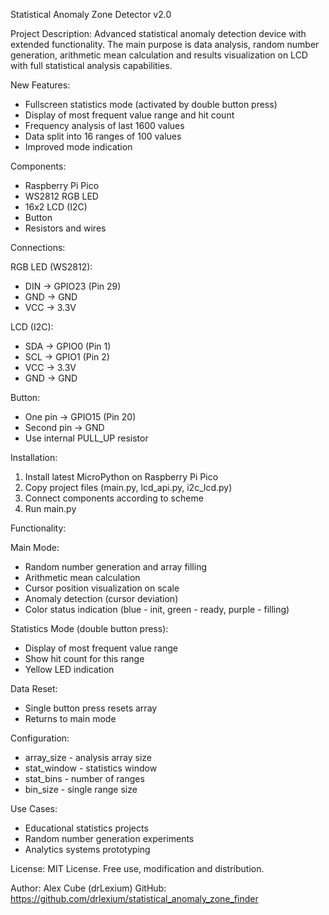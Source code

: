 Statistical Anomaly Zone Detector v2.0

Project Description:
Advanced statistical anomaly detection device with extended functionality. The main purpose is data analysis, random number generation, arithmetic mean calculation and results visualization on LCD with full statistical analysis capabilities.

New Features:
- Fullscreen statistics mode (activated by double button press)
- Display of most frequent value range and hit count
- Frequency analysis of last 1600 values
- Data split into 16 ranges of 100 values
- Improved mode indication

Components:
- Raspberry Pi Pico
- WS2812 RGB LED
- 16x2 LCD (I2C)
- Button
- Resistors and wires

Connections:

RGB LED (WS2812):
- DIN -> GPIO23 (Pin 29)
- GND -> GND
- VCC -> 3.3V

LCD (I2C):
- SDA -> GPIO0 (Pin 1)
- SCL -> GPIO1 (Pin 2)
- VCC -> 3.3V
- GND -> GND

Button:
- One pin -> GPIO15 (Pin 20)
- Second pin -> GND
- Use internal PULL_UP resistor

Installation:
1. Install latest MicroPython on Raspberry Pi Pico
2. Copy project files (main.py, lcd_api.py, i2c_lcd.py)
3. Connect components according to scheme
4. Run main.py

Functionality:

Main Mode:
- Random number generation and array filling
- Arithmetic mean calculation
- Cursor position visualization on scale
- Anomaly detection (cursor deviation)
- Color status indication (blue - init, green - ready, purple - filling)

Statistics Mode (double button press):
- Display of most frequent value range
- Show hit count for this range
- Yellow LED indication

Data Reset:
- Single button press resets array
- Returns to main mode

Configuration:
- array_size - analysis array size
- stat_window - statistics window
- stat_bins - number of ranges
- bin_size - single range size

Use Cases:
- Educational statistics projects
- Random number generation experiments
- Analytics systems prototyping

License:
MIT License. Free use, modification and distribution.

Author:
Alex Cube (drLexium)
GitHub: https://github.com/drlexium/statistical_anomaly_zone_finder
